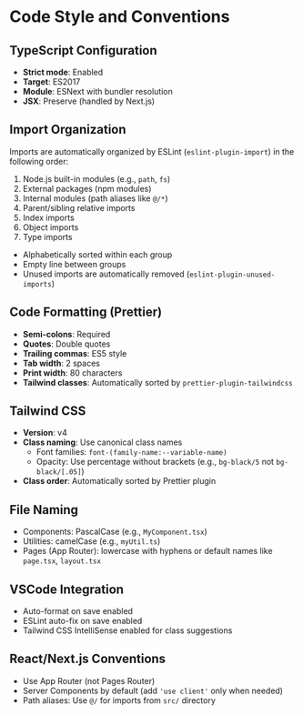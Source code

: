 # Code Style and Conventions

## TypeScript Configuration
- **Strict mode**: Enabled
- **Target**: ES2017
- **Module**: ESNext with bundler resolution
- **JSX**: Preserve (handled by Next.js)

## Import Organization
Imports are automatically organized by ESLint (`eslint-plugin-import`) in the following order:
1. Node.js built-in modules (e.g., `path`, `fs`)
2. External packages (npm modules)
3. Internal modules (path aliases like `@/*`)
4. Parent/sibling relative imports
5. Index imports
6. Object imports
7. Type imports

- Alphabetically sorted within each group
- Empty line between groups
- Unused imports are automatically removed (`eslint-plugin-unused-imports`)

## Code Formatting (Prettier)
- **Semi-colons**: Required
- **Quotes**: Double quotes
- **Trailing commas**: ES5 style
- **Tab width**: 2 spaces
- **Print width**: 80 characters
- **Tailwind classes**: Automatically sorted by `prettier-plugin-tailwindcss`

## Tailwind CSS
- **Version**: v4
- **Class naming**: Use canonical class names
  - Font families: `font-(family-name:--variable-name)`
  - Opacity: Use percentage without brackets (e.g., `bg-black/5` not `bg-black/[.05]`)
- **Class order**: Automatically sorted by Prettier plugin

## File Naming
- Components: PascalCase (e.g., `MyComponent.tsx`)
- Utilities: camelCase (e.g., `myUtil.ts`)
- Pages (App Router): lowercase with hyphens or default names like `page.tsx`, `layout.tsx`

## VSCode Integration
- Auto-format on save enabled
- ESLint auto-fix on save enabled
- Tailwind CSS IntelliSense enabled for class suggestions

## React/Next.js Conventions
- Use App Router (not Pages Router)
- Server Components by default (add `'use client'` only when needed)
- Path aliases: Use `@/` for imports from `src/` directory
